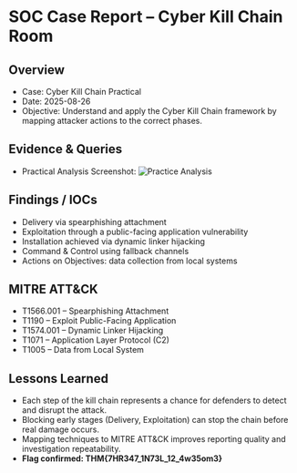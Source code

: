 # SOC Case Report – Cyber Kill Chain Room

## Overview
- Case: Cyber Kill Chain Practical  
- Date: 2025-08-26  
- Objective: Understand and apply the Cyber Kill Chain framework by mapping attacker actions to the correct phases.

## Evidence & Queries
- Practical Analysis Screenshot: ![Practice Analysis](evidence/practice-analysis.png)

## Findings / IOCs
- Delivery via spearphishing attachment  
- Exploitation through a public-facing application vulnerability  
- Installation achieved via dynamic linker hijacking  
- Command & Control using fallback channels  
- Actions on Objectives: data collection from local systems  

## MITRE ATT&CK
- T1566.001 – Spearphishing Attachment  
- T1190 – Exploit Public-Facing Application  
- T1574.001 – Dynamic Linker Hijacking  
- T1071 – Application Layer Protocol (C2)  
- T1005 – Data from Local System  

## Lessons Learned
- Each step of the kill chain represents a chance for defenders to detect and disrupt the attack.  
- Blocking early stages (Delivery, Exploitation) can stop the chain before real damage occurs.  
- Mapping techniques to MITRE ATT&CK improves reporting quality and investigation repeatability.  
- **Flag confirmed: THM{7HR347_1N73L_12_4w35om3}**

